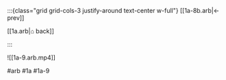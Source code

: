 :::{class="grid grid-cols-3 justify-around text-center w-full"}
[[1a-8b.arb|← prev]]

[[1a.arb|⌂ back]]

<span/>

:::

![[1a-9.arb.mp4]]

#arb #1a #1a-9

